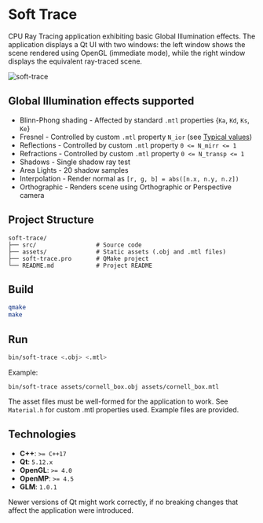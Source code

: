 # Soft Trace

CPU Ray Tracing application exhibiting basic Global Illumination effects.
The application displays a Qt UI with two windows: the left window shows the scene rendered using OpenGL (immediate mode), while the right window displays the equivalent ray-traced scene.

![soft-trace](https://github.com/user-attachments/assets/2e5d981c-8d5d-4b2b-bdb8-c9f5149da0f7)

## Global Illumination effects supported

* Blinn-Phong shading - Affected by standard `.mtl` properties {`Ka`, `Kd`, `Ks`, `Ke`}
* Fresnel - Controlled by custom `.mtl` property `N_ior` (see [Typical values](https://en.wikipedia.org/wiki/Refractive_index#Typical_values))
* Reflections - Controlled by custom `.mtl` property `0 <= N_mirr <= 1`
* Refractions - Controlled by custom `.mtl` property `0 <= N_transp <= 1`
* Shadows - Single shadow ray test
* Area Lights - 20 shadow samples
* Interpolation - Render normal as `[r, g, b] = abs([n.x, n.y, n.z])`
* Orthographic - Renders scene using Orthographic or Perspective camera


## Project Structure

```plaintext
soft-trace/
├── src/                 # Source code
├── assets/              # Static assets (.obj and .mtl files)
├── soft-trace.pro       # QMake project
└── README.md            # Project README
```

## Build

```bash
qmake
make
```

## Run

```bash
bin/soft-trace <.obj> <.mtl>
```

Example:

```shell
bin/soft-trace assets/cornell_box.obj assets/cornell_box.mtl
```

The asset files must be well-formed for the application to work. See `Material.h` for custom .mtl properties used.
Example files are provided.

## Technologies

* **C++**: `>= C++17`
* **Qt**: `5.12.x`
* **OpenGL**: `>= 4.0`
* **OpenMP**: `>= 4.5`
* **GLM**: `1.0.1`

Newer versions of Qt might work correctly, if no breaking changes that affect the application were introduced.
